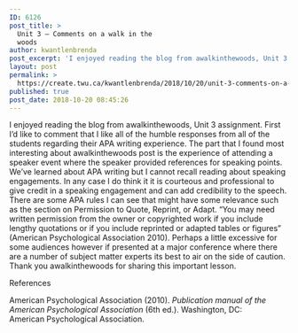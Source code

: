 ```yaml
---
ID: 6126
post_title: >
  Unit 3 – Comments on a walk in the
  woods
author: kwantlenbrenda
post_excerpt: 'I enjoyed reading the blog from awalkinthewoods, Unit 3 assignment. First I&rsquo;d like to comment that I like all of the humble responses from all of the students regarding their APA writing experience. The part that I found most interesting about awalkinthewoods post is the experience of attending a speaker event where the speaker provided &hellip; <p><a href="https://create.twu.ca/kwantlenbrenda/2018/10/20/unit-3-comments-on-a-walk-in-the-woods/">Continue reading<span> "Unit 3 &ndash; Comments on a walk in the woods"</span></a></p>'
layout: post
permalink: >
  https://create.twu.ca/kwantlenbrenda/2018/10/20/unit-3-comments-on-a-walk-in-the-woods/
published: true
post_date: 2018-10-20 08:45:26
---
```

I enjoyed reading the blog from awalkinthewoods, Unit 3 assignment. First I&#8217;d like to comment that I like all of the humble responses from all of the students regarding their APA writing experience. The part that I found most interesting about awalkinthewoods post is the experience of attending a speaker event where the speaker provided references for speaking points. We&#8217;ve learned about APA writing but I cannot recall reading about speaking engagements. In any case I do think it it is courteous and professional to give credit in a speaking engagement and can add credibility to the speech. There are some APA rules I can see that might have some relevance such as the section on Permission to Quote, Reprint, or Adapt. &#8220;You may need written permission from the owner or copyrighted work if you include lengthy quotations or if you include reprinted or adapted tables or figures&#8221; (American Psychological Association 2010). Perhaps a little excessive for some audiences however if presented at a major conference where there are a number of subject matter experts its best to air on the side of caution. Thank you awalkinthewoods for sharing this important lesson.

References

American Psychological Association (2010). <em>Publication manual of the American Psychological Association</em> (6th ed.). Washington, DC: American Psychological Association.